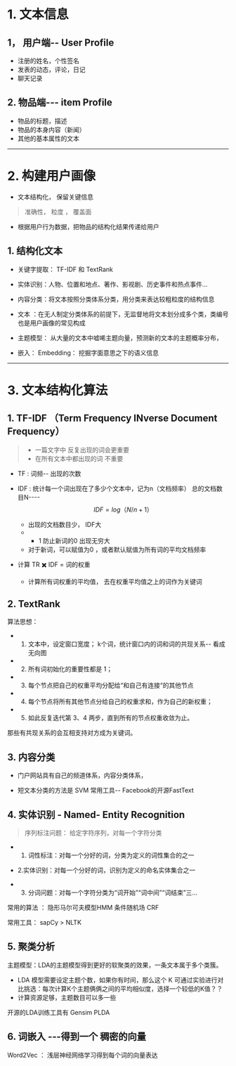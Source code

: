 # 1. 文本信息

## 1， 用户端-- User Profile

* 注册的姓名，个性签名
* 发表的动态，评论，日记
* 聊天记录

## 2. 物品端--- item Profile

* 物品的标题，描述
* 物品的本身内容（新闻）
* 其他的基本属性的文本

--------

# 2. 构建用户画像

* 文本结构化， 保留关键信息
> 准确性， 粒度 ， 覆盖面

*  根据用户行为数据，把物品的结构化结果传递给用户

## 1. 结构化文本

* 关键字提取： TF-IDF 和 TextRank
* 实体识别：人物、位置和地点、著作、影视剧、历史事件和热点事件...

* 内容分类：将文本按照分类体系分类，用分类来表达较粗粒度的结构信息

* 文本 ：在无人制定分类体系的前提下，无监督地将文本划分成多个类，类编号也是用户画像的常见构成

* 主题模型： 从大量的文本中嘘唏主题向量，预测新的文本的主题概率分布，

* 嵌入： Embedding： 挖掘字面意思之下的语义信息

--------

# 3.  文本结构化算法

## 1. TF-IDF （Term Frequency   INverse Document Frequency）

> * 一篇文字中 反复出现的词会更重要
> * 在所有文本中都出现的词 不重要

* TF : 词频-- 出现的次数
* IDF : 统计每一个词出现在了多少个文本中，记为n（文档频率） 总的文档数目N----$$IDF = log（N/n+1）$$
  * 出现的文档数目少， IDF大
  * + 1 防止新词的0 出现无穷大
  * 对于新词，可以赋值为0 ，或者默认赋值为所有词的平均文档频率

* 计算 TR ✖️ IDF = 词的权重
  * 计算所有词权重的平均值， 去在权重平均值之上的词作为关键词
  
 
## 2. TextRank

算法思想：

* 1. 文本中，设定窗口宽度； k个词，统计窗口内的词和词的共现关系-- 看成无向图
* 2. 所有词初始化的重要性都是 1；
* 3. 每个节点把自己的权重平均分配给“和自己有连接“的其他节点
* 4. 每个节点将所有其他节点分给自己的权重求和，作为自己的新权重；
* 5. 如此反复迭代第 3、4 两步，直到所有的节点权重收敛为止。

那些有共现关系的会互相支持对方成为关键词。




## 3. 内容分类

* 门户网站具有自己的频道体系，内容分类体系，

* 短文本分类的方法是 SVM 常用工具-- Facebook的开源FastText


## 4. 实体识别 - Named- Entity Recognition
> 序列标注问题： 给定字符序列，对每一个字符分类

* 1. 词性标注：对每一个分好的词，分类为定义的词性集合的之一

* 2.实体识别：对每一个分好的词，识别为定义的命名实体集合之一
* 3. 分词问题：对每一个字符分类为“词开始”“词中间”“词结束”三...

常用的算法 ： 隐形马尔可夫模型HMM 条件随机场 CRF

常用工具： sapCy > NLTK


## 5. 聚类分析

主题模型：LDA的主题模型得到更好的软聚类的效果，一条文本属于多个类簇。

* LDA 模型需要设定主题个数，如果你有时间，那么这个 K 可通过实验进行对比挑选：每次计算K个主题俩俩之间的平均相似度，选择一个较低的K值？？
* 计算资源足够，主题数目可以多一些 


开源的LDA训练工具有 Gensim PLDA 


## 6. 词嵌入 ---得到一个 稠密的向量

Word2Vec ： 浅层神经网络学习得到每个词的向量表达
































